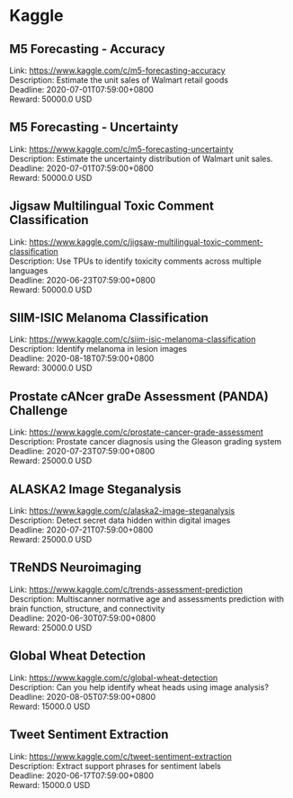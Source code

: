 # Kaggle



## M5 Forecasting - Accuracy

Link: https://www.kaggle.com/c/m5-forecasting-accuracy  
Description: Estimate the unit sales of Walmart retail goods  
Deadline: 2020-07-01T07:59:00+0800  
Reward: 50000.0 USD  


## M5 Forecasting - Uncertainty

Link: https://www.kaggle.com/c/m5-forecasting-uncertainty  
Description:  Estimate the uncertainty distribution of Walmart unit sales.    
Deadline: 2020-07-01T07:59:00+0800  
Reward: 50000.0 USD  


## Jigsaw Multilingual Toxic Comment Classification

Link: https://www.kaggle.com/c/jigsaw-multilingual-toxic-comment-classification  
Description: Use TPUs to identify toxicity comments across multiple languages  
Deadline: 2020-06-23T07:59:00+0800  
Reward: 50000.0 USD  


## SIIM-ISIC Melanoma Classification

Link: https://www.kaggle.com/c/siim-isic-melanoma-classification  
Description: Identify melanoma in lesion images  
Deadline: 2020-08-18T07:59:00+0800  
Reward: 30000.0 USD  


## Prostate cANcer graDe Assessment (PANDA) Challenge

Link: https://www.kaggle.com/c/prostate-cancer-grade-assessment  
Description: Prostate cancer diagnosis using the Gleason grading system  
Deadline: 2020-07-23T07:59:00+0800  
Reward: 25000.0 USD  


## ALASKA2 Image Steganalysis

Link: https://www.kaggle.com/c/alaska2-image-steganalysis  
Description: Detect secret data hidden within digital images  
Deadline: 2020-07-21T07:59:00+0800  
Reward: 25000.0 USD  


## TReNDS Neuroimaging

Link: https://www.kaggle.com/c/trends-assessment-prediction  
Description: Multiscanner normative age and assessments prediction with brain function, structure, and connectivity  
Deadline: 2020-06-30T07:59:00+0800  
Reward: 25000.0 USD  


## Global Wheat Detection 

Link: https://www.kaggle.com/c/global-wheat-detection  
Description: Can you help identify wheat heads using image analysis?  
Deadline: 2020-08-05T07:59:00+0800  
Reward: 15000.0 USD  


## Tweet Sentiment Extraction

Link: https://www.kaggle.com/c/tweet-sentiment-extraction  
Description: Extract support phrases for sentiment labels  
Deadline: 2020-06-17T07:59:00+0800  
Reward: 15000.0 USD  

